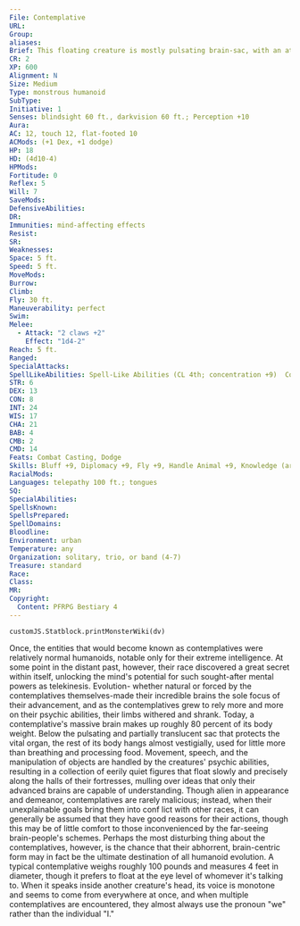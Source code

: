 ```yaml
---
File: Contemplative
URL: 
Group: 
aliases: 
Brief: This floating creature is mostly pulsating brain-sac, with an atrophied manikin body hanging under it.
CR: 2
XP: 600
Alignment: N
Size: Medium
Type: monstrous humanoid
SubType: 
Initiative: 1
Senses: blindsight 60 ft., darkvision 60 ft.; Perception +10
Aura: 
AC: 12, touch 12, flat-footed 10
ACMods: (+1 Dex, +1 dodge)
HP: 18
HD: (4d10-4)
HPMods: 
Fortitude: 0
Reflex: 5
Will: 7
SaveMods: 
DefensiveAbilities: 
DR: 
Immunities: mind-affecting effects
Resist: 
SR: 
Weaknesses: 
Space: 5 ft.
Speed: 5 ft.
MoveMods: 
Burrow: 
Climb: 
Fly: 30 ft.
Maneuverability: perfect
Swim: 
Melee: 
  - Attack: "2 claws +2"
    Effect: "1d4-2"
Reach: 5 ft.
Ranged: 
SpecialAttacks: 
SpellLikeAbilities: Spell-Like Abilities (CL 4th; concentration +9)  Constant-detect magic, mage hand, read magic, tongues   At Will-daze (DC 15), detect thoughts (DC 17), ghost sound (DC 15), magic missile   1/day-telekinesis (DC 20)
STR: 6
DEX: 13
CON: 8
INT: 24
WIS: 17
CHA: 21
BAB: 4
CMB: 2
CMD: 14
Feats: Combat Casting, Dodge
Skills: Bluff +9, Diplomacy +9, Fly +9, Handle Animal +9, Knowledge (arcana) +11, Knowledge (history) +11, Knowledge (planes) +11, Linguistics +11, Perception +10, Sense Motive +7, Spellcraft +11, Use Magic Device +9
RacialMods: 
Languages: telepathy 100 ft.; tongues
SQ: 
SpecialAbilities: 
SpellsKnown: 
SpellsPrepared: 
SpellDomains: 
Bloodline: 
Environment: urban
Temperature: any
Organization: solitary, trio, or band (4-7)
Treasure: standard
Race: 
Class: 
MR: 
Copyright:
  Content: PFRPG Bestiary 4
---
```

```dataviewjs
customJS.Statblock.printMonsterWiki(dv)
```
Once, the entities that would become known as contemplatives were relatively normal humanoids, notable only for their extreme intelligence. At some point in the distant past, however, their race discovered a great secret within itself, unlocking the mind's potential for such sought-after mental powers as telekinesis. Evolution- whether natural or forced by the contemplatives themselves-made their incredible brains the sole focus of their advancement, and as the contemplatives grew to rely more and more on their psychic abilities, their limbs withered and shrank. Today, a contemplative's massive brain makes up roughly 80 percent of its body weight. Below the pulsating and partially translucent sac that protects the vital organ, the rest of its body hangs almost vestigially, used for little more than breathing and processing food. Movement, speech, and the manipulation of objects are handled by the creatures' psychic abilities, resulting in a collection of eerily quiet figures that float slowly and precisely along the halls of their fortresses, mulling over ideas that only their advanced brains are capable of understanding. Though alien in appearance and demeanor, contemplatives are rarely malicious; instead, when their unexplainable goals bring them into conf lict with other races, it can generally be assumed that they have good reasons for their actions, though this may be of little comfort to those inconvenienced by the far-seeing brain-people's schemes. Perhaps the most disturbing thing about the contemplatives, however, is the chance that their abhorrent, brain-centric form may in fact be the ultimate destination of all humanoid evolution. A typical contemplative weighs roughly 100 pounds and measures 4 feet in diameter, though it prefers to float at the eye level of whomever it's talking to. When it speaks inside another creature's head, its voice is monotone and seems to come from everywhere at once, and when multiple contemplatives are encountered, they almost always use the pronoun "we" rather than the individual "I."
